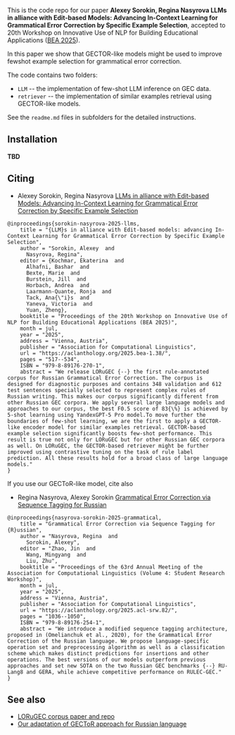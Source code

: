 This is the code repo for our paper **Alexey Sorokin, Regina Nasyrova LLMs in alliance with Edit-based Models: Advancing In-Context Learning for Grammatical Error Correction by Specific Example Selection**, accepted to 20th Workshop on Innovative Use of NLP for Building Educational Applications ([BEA 2025](https://sig-edu.org/bea/2025)). 

In this paper we show that GECTOR-like models might be used to improve fewshot example selection for grammatical error correction.

The code contains two folders:
* `LLM` -- the implementation of few-shot LLM inference on GEC data.
* `retriever` -- the implementation of similar examples retrieval using GECTOR-like models.

See the `readme.md` files in subfolders for the detailed instructions.

## Installation

**TBD**

## Citing

*  Alexey Sorokin, Regina Nasyrova [LLMs in alliance with Edit-based Models: Advancing In-Context Learning for Grammatical Error Correction by Specific Example Selection](https://aclanthology.org/anthology-files/pdf/bea/2025.bea-1.38)
```
@inproceedings{sorokin-nasyrova-2025-llms,
    title = "{LLM}s in alliance with Edit-based models: advancing In-Context Learning for Grammatical Error Correction by Specific Example Selection",
    author = "Sorokin, Alexey  and
      Nasyrova, Regina",
    editor = {Kochmar, Ekaterina  and
      Alhafni, Bashar  and
      Bexte, Marie  and
      Burstein, Jill  and
      Horbach, Andrea  and
      Laarmann-Quante, Ronja  and
      Tack, Ana{\"i}s  and
      Yaneva, Victoria  and
      Yuan, Zheng},
    booktitle = "Proceedings of the 20th Workshop on Innovative Use of NLP for Building Educational Applications (BEA 2025)",
    month = jul,
    year = "2025",
    address = "Vienna, Austria",
    publisher = "Association for Computational Linguistics",
    url = "https://aclanthology.org/2025.bea-1.38/",
    pages = "517--534",
    ISBN = "979-8-89176-270-1",
    abstract = "We release LORuGEC {--} the first rule-annotated corpus for Russian Grammatical Error Correction. The corpus is designed for diagnostic purposes and contains 348 validation and 612 test sentences specially selected to represent complex rules of Russian writing. This makes our corpus significantly different from other Russian GEC corpora. We apply several large language models and approaches to our corpus, the best F0.5 score of 83{\%} is achieved by 5-shot learning using YandexGPT-5 Pro model.To move further the boundaries of few-shot learning, we are the first to apply a GECTOR-like encoder model for similar examples retrieval. GECTOR-based example selection significantly boosts few-shot performance. This result is true not only for LORuGEC but for other Russian GEC corpora as well. On LORuGEC, the GECTOR-based retriever might be further improved using contrastive tuning on the task of rule label prediction. All these results hold for a broad class of large language models."
}
```
If you use our GECToR-like model, cite also

*  Regina Nasyrova, Alexey Sorokin [Grammatical Error Correction via Sequence Tagging for Russian](https://aclanthology.org/2025.acl-srw.82)
```
@inproceedings{nasyrova-sorokin-2025-grammatical,
    title = "Grammatical Error Correction via Sequence Tagging for {R}ussian",
    author = "Nasyrova, Regina  and
      Sorokin, Alexey",
    editor = "Zhao, Jin  and
      Wang, Mingyang  and
      Liu, Zhu",
    booktitle = "Proceedings of the 63rd Annual Meeting of the Association for Computational Linguistics (Volume 4: Student Research Workshop)",
    month = jul,
    year = "2025",
    address = "Vienna, Austria",
    publisher = "Association for Computational Linguistics",
    url = "https://aclanthology.org/2025.acl-srw.82/",
    pages = "1036--1050",
    ISBN = "979-8-89176-254-1",
    abstract = "We introduce a modified sequence tagging architecture, proposed in (Omelianchuk et al., 2020), for the Grammatical Error Correction of the Russian language. We propose language-specific operation set and preprocessing algorithm as well as a classification scheme which makes distinct predictions for insertions and other operations. The best versions of our models outperform previous approaches and set new SOTA on the two Russian GEC benchmarks {--} RU-Lang8 and GERA, while achieve competitive performance on RULEC-GEC."
}
```


## See also

* [LORuGEC corpus paper and repo](https://github.com/ReginaNasyrova/LORuGEC)
* [Our adaptation of GECToR approach for Russian language](https://github.com/ReginaNasyrova/RussianGEC_SeqTagger)